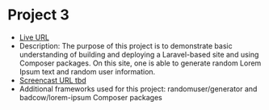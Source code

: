 # Project 3

* [Live URL](http://p3.dwa-mmu.site/)
* Description: The purpose of this project is to demonstrate basic understanding of building and deploying a Laravel-based site and using Composer packages. On this site, one is able to generate random Lorem Ipsum text and random user information.
* [Screencast URL tbd]()
* Additional frameworks used for this project: randomuser/generator and badcow/lorem-ipsum Composer packages
